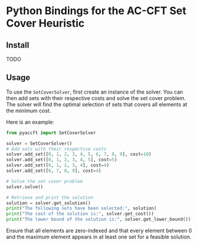 <!--
SPDX-FileCopyrightText: 2025 Dominik Krupke <krupked@gmail.com>
SPDX-License-Identifier: MIT
 -->

# Python Bindings for the AC-CFT Set Cover Heuristic

## Install

TODO

## Usage

To use the `SetCoverSolver`, first create an instance of the solver. You can then add sets with their respective costs and solve the set cover problem. The solver will find the optimal selection of sets that covers all elements at the minimum cost.

Here is an example:

```python
from pyaccft import SetCoverSolver

solver = SetCoverSolver()
# Add sets with their respective costs
solver.add_set([0, 1, 2, 3, 4, 5, 6, 7, 8, 9], cost=10)
solver.add_set([0, 1, 2, 3, 4, 5], cost=5)
solver.add_set([0, 1, 2, 3, 4], cost=4)
solver.add_set([6, 7, 8, 9], cost=4)

# Solve the set cover problem
solver.solve()

# Retrieve and print the solution
solution = solver.get_solution()
print("The following sets have been selected:", solution)
print("The cost of the solution is:", solver.get_cost())
print("The lower bound of the solution is:", solver.get_lower_bound())
```

Ensure that all elements are zero-indexed and that every element between 0 and the maximum element appears in at least one set for a feasible solution.